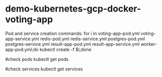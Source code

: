 # demo-kubernetes-gcp-docker-voting-app
Pod and service creation commands:
for i in voting-app-pod.yml voting-app-service.yml redis-pod.yml redis-service.yml postgres-pod.yml postgres-service.yml result-app-pod.yml result-app-service.yml worker-app-pod.yml;do kubectl create -f $i;done

#check pods
kubectl get pods

#check services
kubectl get services
